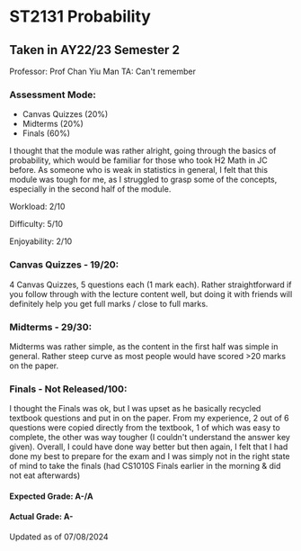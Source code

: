 # ST2131 Probability
## Taken in AY22/23 Semester 2

Professor: Prof Chan Yiu Man
TA: Can't remember

### Assessment Mode:
- Canvas Quizzes (20%)
- Midterms (20%)
- Finals (60%)

I thought that the module was rather alright, going through the basics of probability, which would be familiar for those who took H2 Math in JC before. As someone who is weak in statistics in general, I felt that this module was tough for me, as I struggled to grasp some of the concepts, especially in the second half of the module.

Workload: 2/10

Difficulty: 5/10

Enjoyability: 2/10

### Canvas Quizzes - 19/20:
4 Canvas Quizzes, 5 questions each (1 mark each). Rather straightforward if you follow through with the lecture content well, but doing it with friends will definitely help you get full marks / close to full marks.

### Midterms - 29/30:
Midterms was rather simple, as the content in the first half was simple in general. Rather steep curve as most people would have scored >20 marks on the paper.

### Finals - Not Released/100:
I thought the Finals was ok, but I was upset as he basically recycled textbook questions and put in on the paper. From my experience, 2 out of 6 questions were copied directly from the textbook, 1 of which was easy to complete, the other was way tougher (I couldn't understand the answer key given). Overall, I could have done way better but then again, I felt that I had done my best to prepare for the exam and I was simply not in the right state of mind to take the finals (had CS1010S Finals earlier in the morning & did not eat afterwards)

#### Expected Grade: A-/A
#### Actual Grade: A-

Updated as of 07/08/2024
